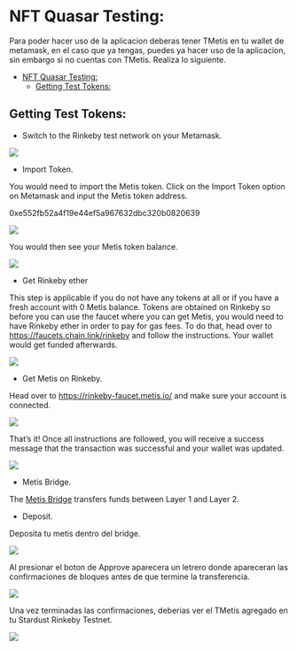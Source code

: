 # NFT Quasar Testing:

Para poder hacer uso de la aplicacion deberas tener TMetis en tu wallet de metamask, en el caso que ya tengas, puedes ya hacer uso de la aplicacion, sin embargo si no cuentas con TMetis. Realiza lo siguiente.

- [NFT Quasar Testing:](#nft-quasar-testing)
  - [Getting Test Tokens:](#getting-test-tokens)

## Getting Test Tokens:

- Switch to the Rinkeby test network on your Metamask.

<img src="https://lh3.googleusercontent.com/NiIzx4xPnq7UPKpPElFqQ1BqXLfywWvHAhTgsW_7mb_S33sUu6hRLxJHCQ-l1pCyZs_S9Cm5fvRxodBwZqUjoEyKQvDffhrnoWa5he9H6FnRCsFY8PB9ACTE6psLyLNmNT8nsns1">

- Import Token.

You would need to import the Metis token. Click on the Import Token option on Metamask and input the Metis token address.

0xe552fb52a4f19e44ef5a967632dbc320b0820639

<img src="https://lh3.googleusercontent.com/vVThnaSCLhC569HKpWs97AL0FeqHjTxBnJ_8UGsfk9vyM_aK9lQdEcFc-uhMazMbJfYfZl_ePYiuPGKH-JA28HbbrW_gnQpFkDFwlmJ_GwGkJXKvB_4qujuE4icDEdRqJ8qaX32U">

You would then see your Metis token balance.

<img src="https://lh3.googleusercontent.com/HOhDFtF2wIJxncdNsLmiSOeu8qO-OcGqnGRuWpSXa-IJsugD_jsS6l6Oy8wDJTxhbwSuKt9U_cXnYFOWSUaNAY9gJhsRX3Y1k0kn2PAxsiflWZbj0cB3IwHWgonQKcDVR9ZLS3nt">

- Get Rinkeby ether

This step is applicable if you do not have any tokens at all or if you have a fresh account with 0 Metis balance. Tokens are obtained on Rinkeby so before you can use the faucet where you can get Metis, you would need to have Rinkeby ether in order to pay for gas fees. To do that, head over to https://faucets.chain.link/rinkeby and follow the instructions. Your wallet would get funded afterwards.

<img src="https://i.ibb.co/GvLvLFf/image.png">

- Get Metis on Rinkeby.

Head over to https://rinkeby-faucet.metis.io/ and make sure your account is connected.

<img src="https://lh5.googleusercontent.com/CZiUUvFTrR-yBmqH3FXa7CZ9VISSrn0OFrC4bMBtUlCVTby9aPyZDxGEIslXYZgb8gefIRhchWGJlCyy-0_xjx1nSTSyE59DdY88xRpUPrgu-sH2OM3BxI8QT_nRcUdEnsE8YxVT">

That’s it! Once all instructions are followed, you will receive a success message that the transaction was successful and your wallet was updated.

<img src="https://lh5.googleusercontent.com/tQ1l-jVNh2H4fQLnVO8anFEwp87ew7R7Tz16Mw8T0i0mAPiZO9vw3G9PHHkx24U5V3jmw70w0J6yxRzCWOOxYj1la6z6XytWQDcRy1z_hKUC-dAgizPctZas3UxezzB45UqJ6X0-">

- Metis Bridge.

The [Metis Bridge](https://bridge.metis.io/home) transfers funds between Layer 1 and Layer 2.

- Deposit.

Deposita tu metis dentro del bridge.

<img src="https://i.ibb.co/w6D9pCm/image.png">

Al presionar el boton de Approve aparecera un letrero donde apareceran las confirmaciones de bloques antes de que termine la transferencia.

<img src="https://i.ibb.co/wcpXT1t/image.png">

Una vez terminadas las confirmaciones, deberias ver el TMetis agregado en tu Stardust Rinkeby Testnet.

<img src="https://i.ibb.co/xjQQYSx/image.png">